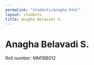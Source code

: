 ```yaml
---
permalink: "students/anagha.html"
layout: students
title: Anagha Belavadi S.
---
```

# Anagha Belavadi S.

Roll number: MM18B012

